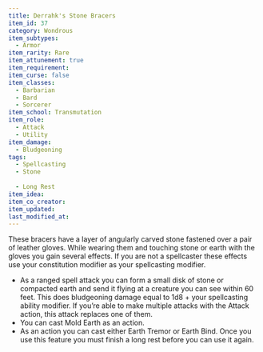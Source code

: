 ```yaml
---
title: Derrahk's Stone Bracers
item_id: 37
category: Wondrous
item_subtypes:
  - Armor
item_rarity: Rare
item_attunement: true
item_requirement:
item_curse: false
item_classes:
  - Barbarian
  - Bard
  - Sorcerer
item_school: Transmutation
item_role:
  - Attack
  - Utility
item_damage:
  - Bludgeoning
tags:
  - Spellcasting
  - Stone
  
  - Long Rest
item_idea:
item_co_creator:
item_updated:
last_modified_at:
---
```


These bracers have a layer of angularly carved stone fastened over a pair of leather gloves. While wearing them and touching stone or earth with the gloves you gain several effects. If you are not a spellcaster these effects use your constitution modifier as your spellcasting modifier.

- As a ranged spell attack you can form a small disk of stone or compacted earth and send it flying at a creature you can see within 60 feet. This does bludgeoning damage equal to 1d8 + your spellcasting ability modifier. If you’re able to make multiple attacks with the Attack action, this attack replaces one of them.
- You can cast <magic-spell>Mold Earth</magic-spell> as an action.
- As an action you can cast either <magic-spell>Earth Tremor</magic-spell> or <magic-spell>Earth Bind</magic-spell>. Once you use this feature you must finish a long rest before you can use it again.
